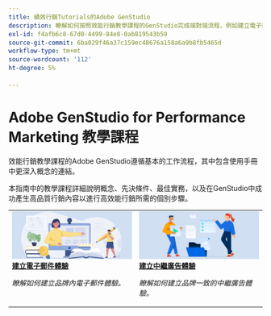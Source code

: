 ```yaml
---
title: 績效行銷Tutorials的Adobe GenStudio
description: 瞭解如何按照效能行銷教學課程的GenStudio完成端對端流程，例如建立電子郵件體驗。
exl-id: f4afb6c8-67d0-4499-84e8-0ab819543b59
source-git-commit: 6ba029f46a37c159ec48676a158a6a9b8fb5465d
workflow-type: tm+mt
source-wordcount: '112'
ht-degree: 5%

---
```


# Adobe GenStudio for Performance Marketing 教學課程

效能行銷教學課程的Adobe GenStudio遵循基本的工作流程，其中包含使用手冊中更深入概念的連結。

本指南中的教學課程詳細說明概念、先決條件、最佳實務，以及在GenStudio中成功產生高品質行銷內容以進行高效能行銷所需的個別步驟。

<table style="table-layout:fixed">
<td valign="top">
   <div>
      <a href="create-email-experience.md">
      <img alt="創意、書籍、鉛筆、電腦" src="../assets/card-create-assets.png">
      <strong>建立電子郵件體驗</strong>
      </a>
   </div>
   <p>
      <em>瞭解如何建立品牌內電子郵件體驗。</em>
   </p>
</td>
<td valign="top">
   <div>
      <a href="create-meta-ad.md">
      <img alt="創意、書籍、鉛筆、電腦" src="../assets/card-manage-content.png">
      <strong>建立中繼廣告體驗</strong>
      </a>
   </div>
   <p>
      <em>瞭解如何建立品牌一致的中繼廣告體驗。</em>
   </p>
</td><!-- 
<td valign="top">
   <div>
      <a href="create-email-experience.md">
      <img alt="Ideas, books, pencil, computer" src="../assets/card-create-assets.png">
      <strong>Create an email experience</strong>
      </a>
   </div>
   <p>
      <em>Learn how to create an on-brand Email experience.</em>
   </p>
</td> -->
</table>
